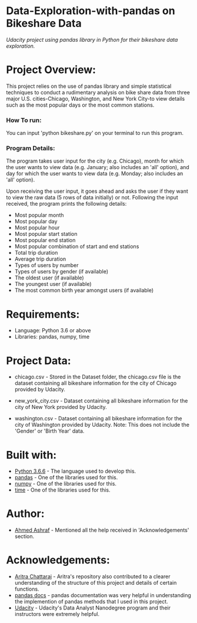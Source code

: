 # Data-Exploration-with-pandas on Bikeshare Data
_Udacity project using pandas library in Python for their bikeshare data exploration._

# Project Overview:

This project relies on the use of pandas library and simple statistical techniques to conduct a rudimentary analysis on bike share data from three major U.S. cities-Chicago, Washington, and New York City-to view details such as the most popular days or the most common stations.

### How To run:

You can input 'python bikeshare.py' on your terminal to run this program.

### Program Details:

The program takes user input for the city (e.g. Chicago), month for which the user wants to view data (e.g. January; also includes an 'all' option), and day for which the user wants to view data (e.g. Monday; also includes an 'all' option).

Upon receiving the user input, it goes ahead and asks the user if they want to view the raw data (5 rows of data initially) or not. Following the input received, the program prints the following details:

* Most popular month
* Most popular day
* Most popular hour
* Most popular start station
* Most popular end station
* Most popular combination of start and end stations
* Total trip duration
* Average trip duration
* Types of users by number
* Types of users by gender (if available)
* The oldest user (if available)
* The youngest user (if available)
* The most common birth year amongst users (if available)

# Requirements:

* Language: Python 3.6 or above
* Libraries: pandas, numpy, time

# Project Data:

* chicago.csv - Stored in the Dataset folder, the chicago.csv file is the dataset containing all bikeshare information for the city of Chicago provided by Udacity.

* new_york_city.csv - Dataset containing all bikeshare information for the city of New York provided by Udacity.

* washington.csv - Dataset containing all bikeshare information for the city of Washington provided by Udacity. Note: This does not include the 'Gender' or 'Birth Year' data.

# Built with:

* [Python 3.6.6](https://www.python.org/) - The language used to develop this.
* [pandas](https://pandas.pydata.org/) - One of the libraries used for this.
* [numpy](http://www.numpy.org/) - One of the libraries used for this.
* [time](https://docs.python.org/2/library/time.html) - One of the libraries used for this.


# Author:

 * [Ahmed Ashraf](https://github.com/ahmedashraffcih) - Mentioned all the help received in 'Acknowledgements' section.

 # Acknowledgements: 

* [Aritra Chattaraj](https://github.com/Aritra96/bikeshare-project) - Aritra's repository also contributed to a clearer understanding of the structure of this project and details of certain functions.
* [pandas docs](http://pandas.pydata.org/pandas-docs/stable/) - pandas documentation was very helpful in understanding the implemention of pandas methods that I used in this project.
* [Udacity](https://udacity.com) - Udacity's Data Analyst Nanodegree program and their instructors were extremely helpful.
